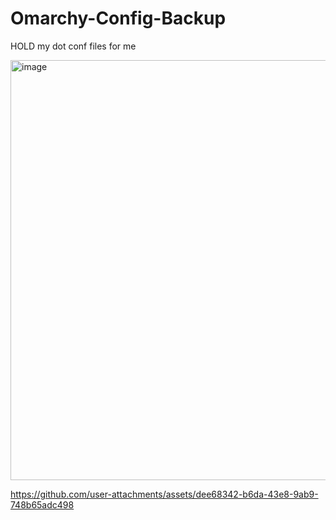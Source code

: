 # Omarchy-Config-Backup
HOLD my dot conf files for me 

<img width="527" height="672" alt="image" src="https://github.com/user-attachments/assets/08bd2ce6-ed06-492c-8af0-7051d5dc68cb" />



https://github.com/user-attachments/assets/dee68342-b6da-43e8-9ab9-748b65adc498

